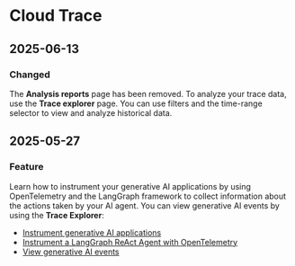 # Cloud Trace

## 2025-06-13

### Changed

The **Analysis reports** page has been removed.
To analyze your trace data, use the **Trace explorer** page.
You can use filters and the time-range selector to view
and analyze historical data.

## 2025-05-27

### Feature

Learn how to instrument your generative AI applications by using OpenTelemetry
and the LangGraph framework to collect information about the actions taken by
your AI agent. You can view generative AI events by using the
**Trace Explorer**:

* [Instrument generative AI applications](https://cloud.google.com/stackdriver/docs/instrumentation/ai-agent-overview)
* [Instrument a LangGraph ReAct Agent with OpenTelemetry](https://cloud.google.com/stackdriver/docs/instrumentation/ai-agent-langgraph)
* [View generative AI events](https://cloud.google.com/trace/docs/finding-traces#view_generative_ai_events)

